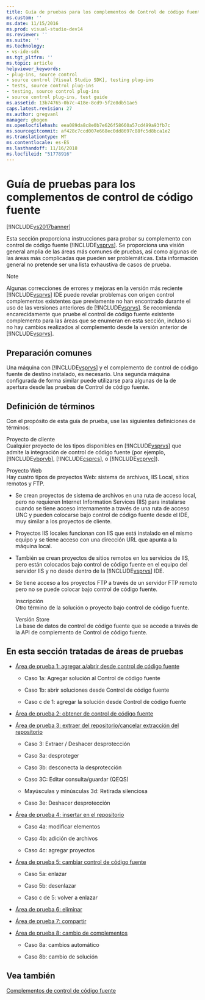 ```yaml
---
title: Guía de pruebas para los complementos de Control de código fuente | Documentos de Microsoft
ms.custom: ''
ms.date: 11/15/2016
ms.prod: visual-studio-dev14
ms.reviewer: ''
ms.suite: ''
ms.technology:
- vs-ide-sdk
ms.tgt_pltfrm: ''
ms.topic: article
helpviewer_keywords:
- plug-ins, source control
- source control [Visual Studio SDK], testing plug-ins
- tests, source control plug-ins
- testing, source control plug-ins
- source control plug-ins, test guide
ms.assetid: 13b74765-0b7c-418e-8cd9-5f2e8db51ae5
caps.latest.revision: 27
ms.author: gregvanl
manager: ghogen
ms.openlocfilehash: eea089da8c8e0b7e626f58660a57cd499a93fb7c
ms.sourcegitcommit: af428c7ccd007e668ec0dd8697c88fc5d8bca1e2
ms.translationtype: MT
ms.contentlocale: es-ES
ms.lasthandoff: 11/16/2018
ms.locfileid: "51778916"
---
```

# <a name="test-guide-for-source-control-plug-ins"></a>Guía de pruebas para los complementos de control de código fuente
[!INCLUDE[vs2017banner](../../includes/vs2017banner.md)]

Esta sección proporciona instrucciones para probar su complemento con control de código fuente [!INCLUDE[vsprvs](../../includes/vsprvs-md.md)]. Se proporciona una visión general amplia de las áreas más comunes de pruebas, así como algunas de las áreas más complicadas que pueden ser problemáticas. Esta información general no pretende ser una lista exhaustiva de casos de prueba.  
  
> [!NOTE]
>  Algunas correcciones de errores y mejoras en la versión más reciente [!INCLUDE[vsprvs](../../includes/vsprvs-md.md)] IDE puede revelar problemas con origen control complementos existentes que previamente no han encontrado durante el uso de las versiones anteriores de [!INCLUDE[vsprvs](../../includes/vsprvs-md.md)]. Se recomienda encarecidamente que pruebe el control de código fuente existente complemento para las áreas que se enumeran en esta sección, incluso si no hay cambios realizados al complemento desde la versión anterior de [!INCLUDE[vsprvs](../../includes/vsprvs-md.md)].  
  
## <a name="common-preparation"></a>Preparación comunes  
 Una máquina con [!INCLUDE[vsprvs](../../includes/vsprvs-md.md)] y el complemento de control de código fuente de destino instalado, es necesario. Una segunda máquina configurada de forma similar puede utilizarse para algunas de la de apertura desde las pruebas de Control de código fuente.  
  
## <a name="definition-of-terms"></a>Definición de términos  
 Con el propósito de esta guía de prueba, use las siguientes definiciones de términos:  
  
 Proyecto de cliente  
 Cualquier proyecto de los tipos disponibles en [!INCLUDE[vsprvs](../../includes/vsprvs-md.md)] que admite la integración de control de código fuente (por ejemplo, [!INCLUDE[vbprvb](../../includes/vbprvb-md.md)], [!INCLUDE[csprcs](../../includes/csprcs-md.md)], o [!INCLUDE[vcprvc](../../includes/vcprvc-md.md)]).  
  
 Proyecto Web  
 Hay cuatro tipos de proyectos Web: sistema de archivos, IIS Local, sitios remotos y FTP.  
  
- Se crean proyectos de sistema de archivos en una ruta de acceso local, pero no requieren Internet Information Services (IIS) para instalarse cuando se tiene acceso internamente a través de una ruta de acceso UNC y pueden colocarse bajo control de código fuente desde el IDE, muy similar a los proyectos de cliente.  
  
- Proyectos IIS locales funcionan con IIS que está instalado en el mismo equipo y se tiene acceso con una dirección URL que apunta a la máquina local.  
  
- También se crean proyectos de sitios remotos en los servicios de IIS, pero están colocados bajo control de código fuente en el equipo del servidor IIS y no desde dentro de la [!INCLUDE[vsprvs](../../includes/vsprvs-md.md)] IDE.  
  
- Se tiene acceso a los proyectos FTP a través de un servidor FTP remoto pero no se puede colocar bajo control de código fuente.  
  
  Inscripción  
  Otro término de la solución o proyecto bajo control de código fuente.  
  
  Versión Store  
  La base de datos de control de código fuente que se accede a través de la API de complemento de Control de código fuente.  
  
## <a name="test-areas-covered-in-this-section"></a>En esta sección tratadas de áreas de pruebas  
  
-   [Área de prueba 1: agregar a/abrir desde control de código fuente](../../extensibility/internals/test-area-1-add-to-open-from-source-control.md)  
  
    -   Caso 1a: Agregar solución al Control de código fuente  
  
    -   Caso 1b: abrir soluciones desde Control de código fuente  
  
    -   Caso c de 1: agregar la solución desde Control de código fuente  
  
-   [Área de prueba 2: obtener de control de código fuente](../../extensibility/internals/test-area-2-get-from-source-control.md)  
  
-   [Área de prueba 3: extraer del repositorio/cancelar extracción del repositorio](../../extensibility/internals/test-area-3-check-out-undo-checkout.md)  
  
    -   Caso 3: Extraer / Deshacer desprotección  
  
    -   Caso 3a: desproteger  
  
    -   Caso 3b: desconecta la desprotección  
  
    -   Caso 3C: Editar consulta/guardar (QEQS)  
  
    -   Mayúsculas y minúsculas 3d: Retirada silenciosa  
  
    -   Caso 3e: Deshacer desprotección  
  
-   [Área de prueba 4: insertar en el repositorio](../../extensibility/internals/test-area-4-check-in.md)  
  
    -   Caso 4a: modificar elementos  
  
    -   Caso 4b: adición de archivos  
  
    -   Caso 4c: agregar proyectos  
  
-   [Área de prueba 5: cambiar control de código fuente](../../extensibility/internals/test-area-5-change-source-control.md)  
  
    -   Caso 5a: enlazar  
  
    -   Caso 5b: desenlazar  
  
    -   Caso c de 5: volver a enlazar  
  
-   [Área de prueba 6: eliminar](../../extensibility/internals/test-area-6-delete.md)  
  
-   [Área de prueba 7: compartir](../../extensibility/internals/test-area-7-share.md)  
  
-   [Área de prueba 8: cambio de complementos](../../extensibility/internals/test-area-8-plug-in-switching.md)  
  
    -   Caso 8a: cambios automático  
  
    -   Caso 8b: cambio de solución  
  
## <a name="see-also"></a>Vea también  
 [Complementos de control de código fuente](../../extensibility/source-control-plug-ins.md)

